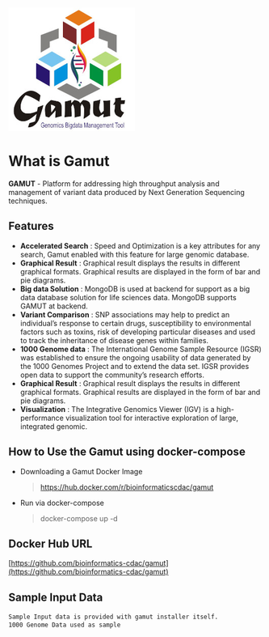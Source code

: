 
![logo](https://raw.githubusercontent.com/bioinformatics-cdac/gamut/main/docs/img/logo-gamut.jpg)
# What is Gamut

**GAMUT** - Platform for addressing high throughput analysis and management of variant data produced by Next Generation Sequencing techniques.

## Features
- **Accelerated Search** : Speed and Optimization is a key attributes for any search, Gamut enabled with this feature for large genomic database.
- **Graphical Result** : Graphical result displays the results in different graphical formats. Graphical results are displayed in the form of bar and pie diagrams.
- **Big data Solution** : MongoDB is used at backend for support as a big data database solution for life sciences data. MongoDB supports GAMUT at backend.
- **Variant Comparison** : SNP associations may help to predict an individual’s response to certain drugs, susceptibility to environmental factors such as toxins, risk of developing particular diseases and used to track the inheritance of disease genes within families.
- **1000 Genome data** : The International Genome Sample Resource (IGSR) was established to ensure the ongoing usability of data generated by the 1000 Genomes Project and to extend the data set. IGSR provides open data to support the community’s research efforts.
- **Graphical Result** : Graphical result displays the results in different graphical formats. Graphical results are displayed in the form of bar and pie diagrams.
- **Visualization** : The Integrative Genomics Viewer (IGV) is a high- performance visualization tool for interactive exploration of large, integrated genomic.

How to Use the Gamut using docker-compose
---------------------------
- Downloading a Gamut  Docker Image
	>  https://hub.docker.com/r/bioinformaticscdac/gamut
- Run via docker-compose
	> docker-compose up -d

## Docker Hub URL

[https://github.com/bioinformatics-cdac/gamut](https://github.com/bioinformatics-cdac/gamut)


## Sample Input Data
	Sample Input data is provided with gamut installer itself.  
	1000 Genome Data used as sample